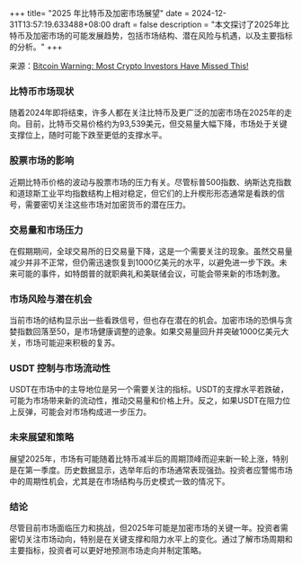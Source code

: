 +++
title= "2025 年比特币及加密市场展望"
date = 2024-12-31T13:57:19.633488+08:00
draft = false
description = "本文探讨了2025年比特币及加密市场的可能发展趋势，包括市场结构、潜在风险与机遇，以及主要指标的分析。"
+++

来源：[Bitcoin Warning: Most Crypto Investors Have Missed This!](https://www.youtube.com/watch?v=4DQUo0xTru0)

### 比特币市场现状

随着2024年即将结束，许多人都在关注比特币及更广泛的加密市场在2025年的走向。目前，比特币交易价格约为93,539美元，但交易量大幅下降，市场处于关键支撑位上，随时可能下跌至更低的支撑水平。

### 股票市场的影响

近期比特币价格的波动与股票市场的压力有关。尽管标普500指数、纳斯达克指数和道琼斯工业平均指数结构上相对稳定，但它们的上升楔形形态通常是看跌的信号，需要密切关注这些市场对加密货币的潜在压力。

### 交易量和市场压力

在假期期间，全球交易所的日交易量下降，这是一个需要关注的现象。虽然交易量减少并非不正常，但仍需迅速恢复到1000亿美元的水平，以避免进一步下跌。未来可能的事件，如特朗普的就职典礼和美联储会议，可能会带来新的市场刺激。

### 市场风险与潜在机会

当前市场的结构显示出一些看跌信号，但也存在潜在的机会。加密市场的恐惧与贪婪指数回落至50，是市场健康调整的迹象。如果交易量回升并突破1000亿美元大关，市场可能迎来积极的复苏。

### USDT 控制与市场流动性

USDT在市场中的主导地位是另一个需要关注的指标。USDT的支撑水平若跌破，可能为市场带来新的流动性，推动交易量和价格上升。反之，如果USDT在阻力位上反弹，可能会对市场构成进一步压力。

### 未来展望和策略

展望2025年，市场有可能随着比特币减半后的周期顶峰而迎来新一轮上涨，特别是在第一季度。历史数据显示，选举年后的市场通常表现强劲。投资者应警惕市场中的周期性机会，尤其是在市场结构与历史模式一致的情况下。

### 结论

尽管目前市场面临压力和挑战，但2025年可能是加密市场的关键一年。投资者需密切关注市场动向，特别是在关键支撑和阻力水平上的变化。通过了解市场周期和主要指标，投资者可以更好地预测市场走向并制定策略。